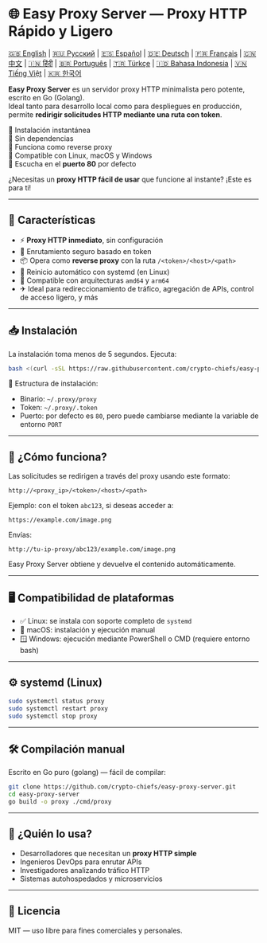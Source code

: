 
# 🌐 Easy Proxy Server — Proxy HTTP Rápido y Ligero

[🇬🇧 English](/README.md) | [🇷🇺 Русский](/doc/README.md) | [🇪🇸 Español](/doc/README.es.md) | [🇩🇪 Deutsch](/doc/README.de.md) | [🇫🇷 Français](/doc/README.fr.md) | [🇨🇳 中文](/doc/README.zh.md) | [🇮🇳 हिंदी](/doc/README.hi.md) | [🇧🇷 Português](/doc/README.pt.md) | [🇹🇷 Türkçe](/doc/README.tr.md) | [🇮🇩 Bahasa Indonesia](/doc/README.id.md) | [🇻🇳 Tiếng Việt](/doc/README.vi.md) | [🇰🇷 한국어](/doc/README.ko.md)

**Easy Proxy Server** es un servidor proxy HTTP minimalista pero potente, escrito en Go (Golang).  
Ideal tanto para desarrollo local como para despliegues en producción, permite **redirigir solicitudes HTTP mediante una ruta con token**.

🔹 Instalación instantánea  
🔹 Sin dependencias  
🔹 Funciona como reverse proxy  
🔹 Compatible con Linux, macOS y Windows  
🔹 Escucha en el **puerto 80** por defecto

¿Necesitas un **proxy HTTP fácil de usar** que funcione al instante? ¡Este es para ti!

---

## 🚀 Características

- ⚡ **Proxy HTTP inmediato**, sin configuración
- 🔐 Enrutamiento seguro basado en token
- 📦 Opera como **reverse proxy** con la ruta `/<token>/<host>/<path>`
- 🔄 Reinicio automático con systemd (en Linux)
- 🧊 Compatible con arquitecturas `amd64` y `arm64`
- ✈ Ideal para redireccionamiento de tráfico, agregación de APIs, control de acceso ligero, y más

---

## 📥 Instalación

La instalación toma menos de 5 segundos. Ejecuta:

```bash
bash <(curl -sSL https://raw.githubusercontent.com/crypto-chiefs/easy-proxy-server/master/scripts/build.sh)
```

📂 Estructura de instalación:
- Binario: `~/.proxy/proxy`
- Token: `~/.proxy/.token`
- Puerto: por defecto es `80`, pero puede cambiarse mediante la variable de entorno `PORT`

---

## 🧪 ¿Cómo funciona?

Las solicitudes se redirigen a través del proxy usando este formato:

```
http://<proxy_ip>/<token>/<host>/<path>
```

Ejemplo: con el token `abc123`, si deseas acceder a:

```
https://example.com/image.png
```

Envías:

```
http://tu-ip-proxy/abc123/example.com/image.png
```

Easy Proxy Server obtiene y devuelve el contenido automáticamente.

---

## 🖥 Compatibilidad de plataformas

- ✅ Linux: se instala con soporte completo de `systemd`
- 🍎 macOS: instalación y ejecución manual
- 🪟 Windows: ejecución mediante PowerShell o CMD (requiere entorno bash)

---

## ⚙️ systemd (Linux)

```bash
sudo systemctl status proxy
sudo systemctl restart proxy
sudo systemctl stop proxy
```

---

## 🛠 Compilación manual

Escrito en Go puro (golang) — fácil de compilar:

```bash
git clone https://github.com/crypto-chiefs/easy-proxy-server.git
cd easy-proxy-server
go build -o proxy ./cmd/proxy
```

---

## 💬 ¿Quién lo usa?

- Desarrolladores que necesitan un **proxy HTTP simple**
- Ingenieros DevOps para enrutar APIs
- Investigadores analizando tráfico HTTP
- Sistemas autohospedados y microservicios

---

## 📄 Licencia

MIT — uso libre para fines comerciales y personales.
